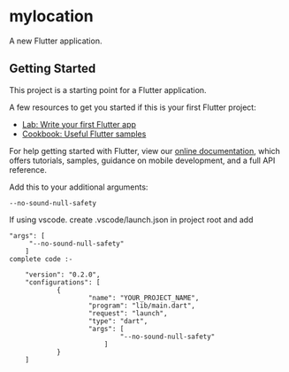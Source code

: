 # mylocation

A new Flutter application.

## Getting Started

This project is a starting point for a Flutter application.

A few resources to get you started if this is your first Flutter project:

- [Lab: Write your first Flutter app](https://flutter.dev/docs/get-started/codelab)
- [Cookbook: Useful Flutter samples](https://flutter.dev/docs/cookbook)

For help getting started with Flutter, view our
[online documentation](https://flutter.dev/docs), which offers tutorials,
samples, guidance on mobile development, and a full API reference.


Add this to your additional arguments:

```
--no-sound-null-safety
```

If using vscode. create .vscode/launch.json in project root and add

```
"args": [
     "--no-sound-null-safety"
    ]
complete code :-

    "version": "0.2.0",
    "configurations": [
            {
                    "name": "YOUR_PROJECT_NAME",
                    "program": "lib/main.dart",
                    "request": "launch",
                    "type": "dart",
                    "args": [
                            "--no-sound-null-safety"
                        ]
            }
    ]
```